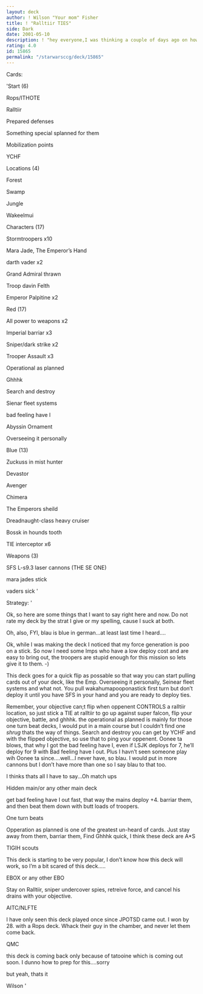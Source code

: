 ```yaml
---
layout: deck
author: ! Wilson "Your mom" Fisher
title: ! "Ralltiir TIES"
side: Dark
date: 2001-05-10
description: ! "hey everyone,I was thinking a couple of days ago on how to combine these two great decks, here is what I got"
rating: 4.0
id: 15865
permalink: "/starwarsccg/deck/15865"
---
```

Cards: 

'Start (6)


Rops/ITHOTE

Ralltiir

Prepared defenses

Something special splanned for them

Mobilization points

YCHF


Locations (4)

Forest

Swamp

Jungle

Wakeelmui


Characters (17)

Stormtroopers x10

Mara Jade, The Emperor’s Hand

darth vader x2

Grand Admiral thrawn

Troop davin Felth

Emperor Palpitine x2


Red (17)

All power to weapons x2

Imperial barriar x3

Sniper/dark strike x2

Trooper Assault x3

Operational as planned

Ghhhk

Search and destroy

Sienar fleet systems

bad feeling have I

Abyssin Ornament

Overseeing it personally


Blue (13)

Zuckuss in mist hunter

Devastor

Avenger

Chimera

The Emperors sheild

Dreadnaught-class heavy cruiser

Bossk in hounds tooth

TIE interceptor x6


Weapons (3)

SFS L-s9.3 laser cannons (THE SE ONE)

mara jades stick

vaders sick '

Strategy: '

Ok, so here are some things that I want to say right here and now.  Do not rate my deck by the strat I give or my spelling, cause I suck at both.


  Oh, also, FYI, blau is blue in german...at least last time I heard....


Ok, while I was making the deck I noticed that my force generation is poo on a stick.  So now I need some Imps who have a low deploy cost and are easy to bring out, the troopers are stupid enough for this mission so lets give it to them. -)

  This deck goes for a quick flip as possable so that way you can start pulling cards out of your deck, like the Emp.  Overseeing it personally, Seinear fleet systems and what not.  You pull wakahumapooponastick first turn but don’t deploy it until you have SFS in your hand and you are ready to deploy ties.

  Remember, your objective can;t flip when oppenent CONTROLS a ralltiir location, so just stick a TIE at ralltiir to go up against super falcon, flip your objective, battle, and ghhhk.  the operational as planned is mainly for those one turn beat decks, I would put in a main course but I couldn’t find one *shrug* thats the way of things.  Search and destroy you can get by YCHF and with the flipped objective, so use that to ping your oppenent.  Oonee ta blows, that why I got the bad feeling have I, even if LSJK deploys for 7, he’ll deploy for 9 with Bad feeling have I out.  Plus I havn’t seen someone play wih Oonee ta since....well...I never have, so blau.  I would put in more cannons but I don’t have more than one so I say blau to that too.

  I thinks thats all I have to say...Oh match ups


Hidden main/or any other main deck


get bad feeling have I out fast, that way the mains deploy +4.  barriar them, and then beat them down with butt loads of troopers.  


One turn beats


Opperation as planned is one of the greatest un-heard of cards.  Just stay away from them, barriar them, Find Ghhhk quick, I think these deck are A*S


TIGIH scouts


This deck is starting to be very popular, I don’t know how this deck will work, so I’m a bit scared of this deck.....


EBOX or any other EBO


Stay on Ralltiir, sniper undercover spies, retreive force, and cancel his drains with your objective.


AITC/NLFTE


I have only seen this deck played once since JPOTSD came out. I won by 28.  with a Rops deck. Whack their guy in the chamber, and never let them come back.


QMC


this deck is coming back only because of tatooine which is coming out soon.  I dunno how to prep for this....sorry



but yeah, thats it



Wilson '
